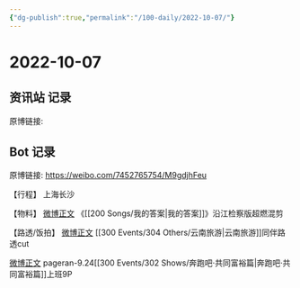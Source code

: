 ```yaml
---
{"dg-publish":true,"permalink":"/100-daily/2022-10-07/"}
---
```



# 2022-10-07

## 资讯站 记录

原博链接:

## Bot 记录

原博链接: https://weibo.com/7452765754/M9gdjhFeu

【行程】
上海长沙

【物料】
[微博正文](https://weibo.com/detail/4821889904805948) 《[[200 Songs/我的答案\|我的答案]]》沿江检察版超燃混剪

【路透/饭拍】
[微博正文](https://weibo.com/detail/4821934901299840) [[300 Events/304 Others/云南旅游\|云南旅游]]同伴路透cut

[微博正文](https://weibo.com/detail/4822054081660148) pageran-9.24[[300 Events/302 Shows/奔跑吧·共同富裕篇\|奔跑吧·共同富裕篇]]上班9P
